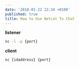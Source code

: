 ```yaml
---
date: '2018-01-22 22:34 +0100'
published: true
title: How to Use Netcat To Chat
---
```

**listener**
```bash
nc -l -p {port}
```
**client**
```bash
nc {idaddress} {port}
```

